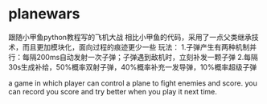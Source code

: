 # planewars
跟随小甲鱼python教程写的飞机大战
相比小甲鱼的代码，采用了一点父类继承技术，而且更加模块化，面向过程的痕迹更少一些
玩法：
1.子弹产生有两种机制并行：每隔200ms自动发射一次子弹；子弹遇到敌机时，立刻补发一颗子弹
2.每隔30s生成补给，50%概率双射子弹，40%概率补充一发导弹，10%概率超级子弹

a game in which player can control a plane to fight enemies and score.
you can record you score and try better when you play it next time.

